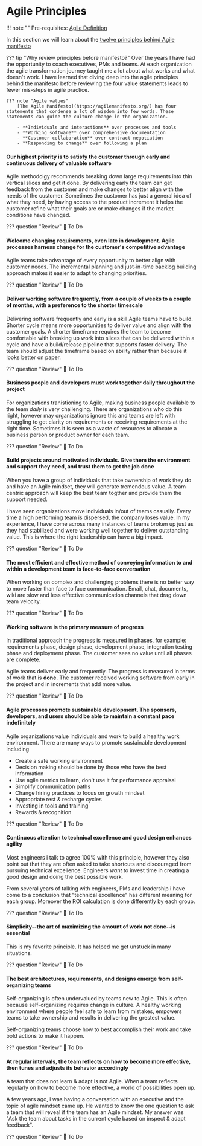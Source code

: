 # Agile Principles

!!! note ""
    Pre-requisites: [Agile Definition](../definition)

In this section we will learn about the [twelve principles behind Agile manifesto](https://agilemanifesto.org/principles.html)

??? tip "Why review principles before manifesto?"
    Over the years I have had the opportunity to coach executives, PMs and teams. At each organization the agile transformation journey taught me a lot about what works and what doesn't work. I have learned that diving deep into the agile principles behind the manifesto before reviewing the four value statements leads to fewer mis-steps in agile practice.

    ??? note "Agile values"
        [The Agile Manifesto](https://agilemanifesto.org/) has four statements that condense a lot of wisdom into few words. These statements can guide the culture change in the organization.

        - **Individuals and interactions** over processes and tools
        - **Working software** over comprehensive documentation
        - **Customer collaboration** over contract negotiation
        - **Responding to change** over following a plan

#### Our highest priority is to satisfy the customer through early and continuous delivery of valuable software

 Agile methodolgy recommends breaking down large requirements into thin vertical slices and get it done. By delivering early the team can get feedback from the customer and make changes to better align with the needs of the customer. Sometimes the customer has just a general idea of what they need, by having access to the product increment it helps the customer refine what their goals are or make changes if the market conditions have changed.

??? question "Review"
    :construction:
    To Do

#### Welcome changing requirements, even late in development. Agile processes harness change for the customer's competitive advantage

Agile teams take advantage of every opportunity to better align with customer needs. The incremental planning and just-in-time backlog building approach makes it easier to adapt to changing priorities.

??? question "Review"
    :construction:
    To Do

#### Deliver working software frequently, from a couple of weeks to a couple of months, with a preference to the shorter timescale

Delivering software frequently and early is a skill Agile teams have to build. Shorter cycle means more opportunities to deliver value and align with the customer goals. A shorter timeframe requires the team to become comfortable with breaking up work into slices that can be delivered within a cycle and have a build/release pipeline that supports faster delivery. The team should adjust the timeframe based on ability rather than because it looks better on paper.

??? question "Review"
    :construction:
    To Do

#### Business people and developers must work together daily throughout the project

For organizations tranistioning to Agile, making business people available to the team *daily* is very challenging. There are organizations who do this right, however may organizations ignore this and teams are left with struggling to get clarity on requirements or receiving requirements at the right time. Sometimes it is seen as a waste of resources to allocate a business person or product owner for each team.

??? question "Review"
    :construction:
    To Do

#### Build projects around motivated individuals. Give them the environment and support they need, and trust them to get the job done

When you have a group of individuals that take ownership of work they do and have an Agile mindset, they will generate tremendous value. A team centric approach will keep the best team togther and provide them the support needed.

I have seen organizations move individuals in/out of teams casually. Every time a high performing team is dispersed, the company loses value. In my experience, I have come across many instances of teams broken up just as they had stabilized and were working well together to deliver outstanding value. This is where the right leadership can have a big impact.

??? question "Review"
    :construction:
    To Do

#### The most efficient and effective method of conveying information to and within a development team is face-to-face conversation

When working on complex and challenging problems there is no better way to move faster than face to face communication. Email, chat, documents, wiki are slow and less effective communication channels that drag down team velocity.

??? question "Review"
    :construction:
    To Do

#### Working software is the primary measure of progress

In traditional approach the progress is measured in phases, for example: requirements phase, design phase, development phase, integration testing phase and deployment phase. The customer sees no value until all phases are complete. 

Agile teams deliver early and frequently. The progress is measured in terms of work that is **done**. The customer received working software from early in the project and in increments that add more value. 

??? question "Review"
    :construction:
    To Do

#### Agile processes promote sustainable development. The sponsors, developers, and users should be able to maintain a constant pace indefinitely

Agile organizations value individuals and work to build a healthy work environment. There are many ways to promote sustainable development including 

- Create a safe working environment
- Decision making should be done by those who have the best information
- Use agile metrics to learn, don't use it for performance appraisal
- Simplify communication paths
- Change hiring practices to focus on growth mindset
- Appropriate rest & recharge cycles
- Investing in tools and training
- Rewards & recognition  

??? question "Review"
    :construction:
    To Do

#### Continuous attention to technical excellence and good design enhances agility

Most engineers i talk to agree 100% with this principle, however they also point out that they are often asked to take shortcuts and discouraged from pursuing technical excellence. Engineers *want* to invest time in creating a good design and doing the best possible work.

From several years of talking with engineers, PMs and leadership i have come to a conclusion that "technical excellence" has different meaning for each group. Moreover the ROI calculation is done differently by each group.

??? question "Review"
    :construction:
    To Do

#### Simplicity--the art of maximizing the amount of work not done--is essential

This is my favorite principle. It has helped me get unstuck in many situations.

??? question "Review"
    :construction:
    To Do

#### The best architectures, requirements, and designs emerge from self-organizing teams

Self-organizing is often undervalued by teams new to Agile. This is often because self-organizing requires change in culture. A healthy working environment where people feel safe to learn from mistakes, empowers teams to take ownership and results in delivering the grestest value.

Self-organizing teams choose how to best accomplish their work and take bold actions to make it happen.

??? question "Review"
    :construction:
    To Do

#### At regular intervals, the team reflects on how to become more effective, then tunes and adjusts its behavior accordingly

A team that does not learn & adapt is not Agile. When a team reflects regularly on how to become more effective, a world of possibilities open up.

A few years ago, i was having a conversation with an executive and the topic of agile mindset came up. He wanted to know the one question to ask a team that will reveal if the team has an Agile mindset. My answer was "Ask the team about tasks in the current cycle based on inspect & adapt feedback".

??? question "Review"
    :construction:
    To Do